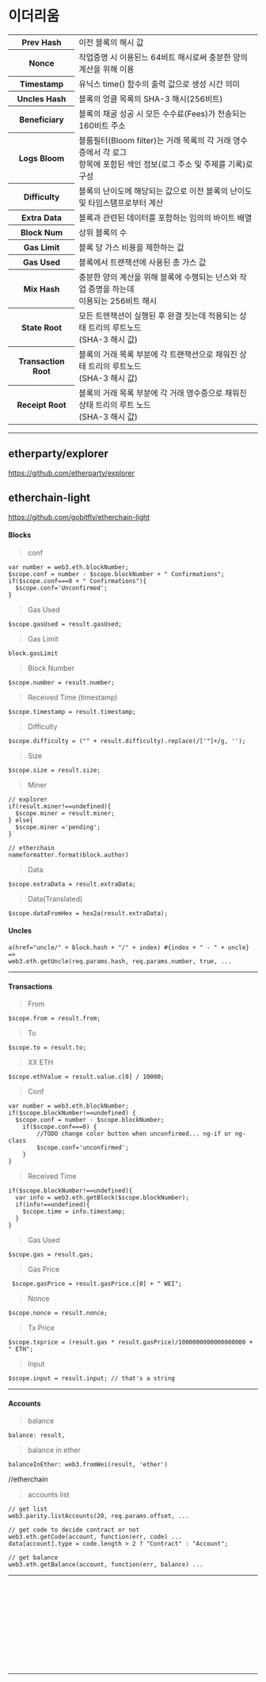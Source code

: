 # 이더리움  

<table>
<tr>
  <th>Prev Hash</th>
  <td>이전 블록의 해시 값</td>
</tr>
<tr>
  <th>Nonce</th>
  <td>작업증명 시 이용된느 64비트 해시로써 충분한 양의 계산을 위해 이용</td>
</tr>
<tr>
  <th>Timestamp</th>
  <td>유닉스 time() 함수의 출력 값으로 생성 시간 의미</td>
</tr>
<tr>
  <th>Uncles Hash</th>
  <td>블록의 엉클 목록의 SHA-3 해시(256비트)</td>
</tr>
<tr>
  <th>Beneficiary</th>
  <td>블록의 채굴 성공 시 모든 수수료(Fees)가 전송되는 160비트 주소</td>
</tr>
<tr>
  <th>Logs Bloom</th>
  <td>블룸필터(Bloom filter)는 거래 목록의 각 거래 영수증에서 각 로그 <br>
  항목에 포함된 색인 정보(로그 주소 및 주제를 기록)로 구성
  </td>
</tr>
<tr>
  <th>Difficulty</th>
  <td>블록의 난이도에 해당되는 값으로 이전 블록의 난이도 및 타임스탬프로부터 계산</td>
</tr>
<tr>
  <th>Extra Data</th>
  <td>블록과 관련된 데이터를 포함하는 임의의 바이트 배열</td>
</tr>
<tr>
  <th>Block Num</th>
  <td>상위 블록의 수</td>
</tr>
<tr>
  <th>Gas Limit</th>
  <td>블록 당 가스 비용을 제한하는 값</td>
</tr>
<tr>
  <th>Gas Used</th>
  <td>블록에서 트랜잭션에 사용된 총 가스 값</td>
</tr>
<tr>
  <th>Mix Hash</th>
  <td>충분한 양의 계산을 위해 블록에 수행되는 넌스와 작업 증명을 하는데 <br>
  이용되는 256비트 해시</td>
</tr>
<tr>
  <th>State Root</th>
  <td>모든 트랜잭션이 실행된 후 완결 짓는데 적용되는 상태 트리의 루트노드<br>
  (SHA-3 해시 값)</td>
</tr>
<tr>
  <th>Transaction Root</th>
  <td>블록의 거래 목록 부분에 각 트랜잭션으로 채워진 상태 트리의 루트노드<br>
  (SHA-3 해시 값)</td>
</tr>
<tr>
  <th>Receipt Root</th>
  <td>블록의 거래 목록 부분에 각 거래 영수증으로 채워진 상태 트리의 루트 노드<br>
  (SHA-3 해시 값)</td>
</tr>
</table>

---  

## etherparty/explorer  
https://github.com/etherparty/explorer  

## etherchain-light  
https://github.com/gobitfly/etherchain-light  

#### Blocks  

> conf  

```  
var number = web3.eth.blockNumber;
$scope.conf = number - $scope.blockNumber + " Confirmations";
if($scope.conf===0 + " Confirmations"){
  $scope.conf='Unconfirmed';
}
```  

> Gas Used  

```
$scope.gasUsed = result.gasUsed;
```  

> Gas Limit  

```
block.gasLimit
```

> Block Number  

```
$scope.number = result.number;
```  

> Received Time (timestamp)  

```
$scope.timestamp = result.timestamp;
```  

> Difficulty  

```
$scope.difficulty = ("" + result.difficulty).replace(/['"]+/g, '');
```  

> Size  

```
$scope.size = result.size;
```  

> Miner  

```  
// explorer
if(result.miner!==undefined){
  $scope.miner = result.miner;
} else{
  $scope.miner ='pending';
}

// etherchain
nameformatter.format(block.author)
```  

> Data  

```
$scope.extraData = result.extraData;
```  

> Data(Translated)  

```
$scope.dataFromHex = hex2a(result.extraData);
```  

#### Uncles  

```
a(href="uncle/" + block.hash + "/" + index) #{index + " - " + uncle}
=>
web3.eth.getUncle(req.params.hash, req.params.number, true, ...
```

---  

#### Transactions  

> From  

```
$scope.from = result.from;
```  

> To  

```
$scope.to = result.to;
```  

> XX ETH  

```
$scope.ethValue = result.value.c[0] / 10000;
```  

> Conf  

```
var number = web3.eth.blockNumber;
if($scope.blockNumber!==undefined) {
  $scope.conf = number - $scope.blockNumber;
    if($scope.conf===0) {
        //TODO change color button when unconfirmed... ng-if or ng-class
        $scope.conf='unconfirmed';  
    }
}
```  

> Received Time  

```
if($scope.blockNumber!==undefined){
  var info = web3.eth.getBlock($scope.blockNumber);
  if(info!==undefined){
    $scope.time = info.timestamp;
  }
}
```  

> Gas Used  

```
$scope.gas = result.gas;
```  

> Gas Price  

```
 $scope.gasPrice = result.gasPrice.c[0] + " WEI";
```  

> Nonce  

```
$scope.nonce = result.nonce;
```  

> Tx Price  

```
$scope.txprice = (result.gas * result.gasPrice)/1000000000000000000 + " ETH";
```  

> Input  

```
$scope.input = result.input; // that's a string
```  

---  

#### Accounts  

> balance  

```
balance: result,
```  

> balance in ether  

```
balanceInEther: web3.fromWei(result, 'ether')
```  

//etherchain  

> accounts list  

```
// get list
web3.parity.listAccounts(20, req.params.offset, ...

// get code to decide contract or not
web3.eth.getCode(account, function(err, code) ...
data[account].type = code.length > 2 ? "Contract" : "Account";

// get balance
web3.eth.getBalance(account, function(err, balance) ...
```  

---  




























<br /><br /><br /><br /><br /><br /><br /><br /><br /><br />  

---
